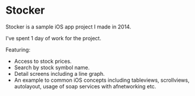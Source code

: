 # Stocker

Stocker is a sample iOS app project I made in 2014.

I've spent 1 day of work for the project.

Featuring:
- Access to stock prices.
- Search by stock symbol name.
- Detail screens including a line graph.
- An example to common iOS concepts including tableviews, scrollviews, autolayout, usage of soap services with afnetworking etc.
